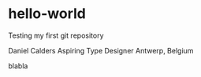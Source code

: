 # hello-world
Testing my first git repository

Daniel Calders
Aspiring Type Designer
Antwerp, Belgium

blabla
